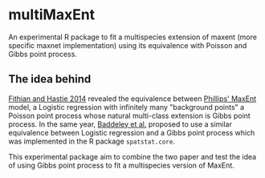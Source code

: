 # multiMaxEnt

An experimental R package to fit a multispecies extension of maxent (more specific maxnet implementation) using its equivalence with Poisson and Gibbs point process.

## The idea behind
[Fithian and Hastie 2014](https://www.ncbi.nlm.nih.gov/pmc/articles/PMC4258396/) revealed the equivalence between [Phillips' MaxEnt](https://onlinelibrary.wiley.com/doi/full/10.1111/j.0906-7590.2008.5203.x) model, a Logistic regression with infinitely many "background points" a Poisson point process whose natural multi-class extension is Gibbs point process. In the same year, [Baddeley et al.](https://academic.oup.com/biomet/article/101/2/377/194771?login=true) proposed to use a similar equivalence between Logistic regression and a Gibbs point process which was implemented in the R package `spatstat.core`. 

This experimental package aim to combine the two paper and test the idea of using Gibbs point process to fit a multispecies version of MaxEnt.
